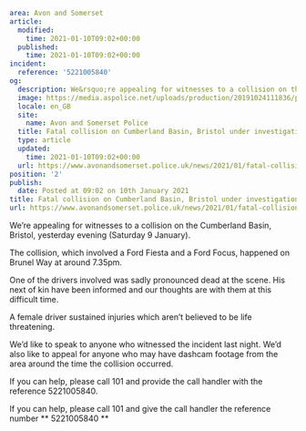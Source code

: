 ```yaml
area: Avon and Somerset
article:
  modified:
    time: 2021-01-10T09:02+00:00
  published:
    time: 2021-01-10T09:02+00:00
incident:
  reference: '5221005840'
og:
  description: We&rsquo;re appealing for witnesses to a collision on the Cumberland Basin, Bristol, yesterday evening (Saturday 9 January).
  image: https://media.aspolice.net/uploads/production/20191024111836/police-appeal-van-night.jpg
  locale: en_GB
  site:
    name: Avon and Somerset Police
  title: Fatal collision on Cumberland Basin, Bristol under investigation | Avon and Somerset Police
  type: article
  updated:
    time: 2021-01-10T09:02+00:00
  url: https://www.avonandsomerset.police.uk/news/2021/01/fatal-collision-on-cumberland-basin-bristol-under-investigation/
position: '2'
publish:
  date: Posted at 09:02 on 10th January 2021
title: Fatal collision on Cumberland Basin, Bristol under investigation | Avon and Somerset Police
url: https://www.avonandsomerset.police.uk/news/2021/01/fatal-collision-on-cumberland-basin-bristol-under-investigation/
```

We’re appealing for witnesses to a collision on the Cumberland Basin, Bristol, yesterday evening (Saturday 9 January).

The collision, which involved a Ford Fiesta and a Ford Focus, happened on Brunel Way at around 7.35pm.

One of the drivers involved was sadly pronounced dead at the scene. His next of kin have been informed and our thoughts are with them at this difficult time.

A female driver sustained injuries which aren’t believed to be life threatening.

We’d like to speak to anyone who witnessed the incident last night. We’d also like to appeal for anyone who may have dashcam footage from the area around the time the collision occurred.

If you can help, please call 101 and provide the call handler with the reference 5221005840.

If you can help, please call 101 and give the call handler the reference number ** 5221005840 **

